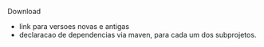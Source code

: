 Download

- link para versoes novas e antigas
- declaracao de dependencias via maven, para cada um dos subprojetos.
